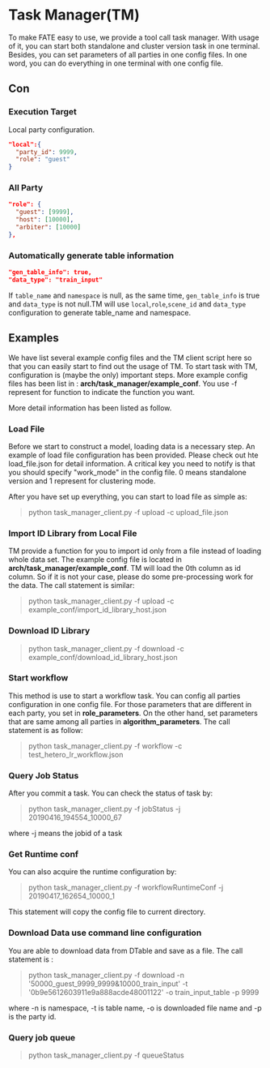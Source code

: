 # Task Manager(TM)

To make FATE easy to use, we provide a tool call task manager. With usage of it, you can start both standalone and cluster version task in one terminal. Besides, you can set parameters of all parties in one config files. In one word, you can do everything in one terminal with one config file.
## Con
### Execution Target 
Local party configuration.
```json
"local":{
  "party_id": 9999,
  "role": "guest"
}
```
### All Party
```json
"role": {
  "guest": [9999],
  "host": [10000],
  "arbiter": [10000]
},
```
### Automatically generate table information
```json
"gen_table_info": true,
"data_type": "train_input"
```
If `table_name` and `namespace` is null, as the same time, `gen_table_info` is true and `data_type` is not null.TM will use `local`,`role`,`scene_id` and `data_type` configuration to generate table_name and namespace. 
## Examples

We have list several example config files and the TM client script here so that you can easily start to find out the usage of TM. To start task with TM, configuration is (maybe the only) important steps. More example config files has been list in : **arch/task_manager/example_conf**. You use -f represent for function to indicate the function you want.

 More detail information has been listed as follow.

### Load File

Before we start to construct a model, loading data is a necessary step. An example of load file configuration has been provided. Please check out hte load_file.json for detail information. A critical key you need to notify is that you should specify "work_mode" in the config file. 0 means standalone version and 1 represent for clustering mode.

After you have set up everything, you can start to load file as simple as:

>  python task_manager_client.py -f upload -c upload_file.json

### Import ID Library from Local File

TM provide a function for you to import id only from a file instead of loading whole data set. The example config file is located in **arch/task_manager/example_conf**. TM will load the 0th column as id column. So if it is not your case, please do some pre-processing work for the data. The call statement is similar:

> python task_manager_client.py -f upload -c example_conf/import_id_library_host.json

### Download ID Library

> python task_manager_client.py -f download -c example_conf/download_id_library_host.json

### Start workflow

This method is use to start a workflow task. You can config all parties configuration in one config file. For those parameters that are different in each party, you set in **role_parameters**. On the other hand, set parameters that are same among all parties in **algorithm_parameters**. The call statement is as follow:

> python task_manager_client.py -f workflow -c test_hetero_lr_workflow.json

### Query Job Status

After you commit a task. You can check the status of task by:

> python task_manager_client.py -f jobStatus -j 20190416_194554_10000_67

where -j means the jobid of a task

### Get Runtime conf

You can also acquire the runtime configuration by:

> python task_manager_client.py -f workflowRuntimeConf -j 20190417_162654_10000_1

This statement will copy the config file to current directory.

### Download Data use command line configuration

You are able to download data from DTable and save as a file. The call statement is :

> python task_manager_client.py -f download -n '50000_guest_9999_9999&10000_train_input' -t '0b9e5612603911e9a888acde48001122' -o train_input_table -p 9999

where -n is namespace, -t is table name, -o is downloaded file name and -p is the party id.

### Query job queue

> python task_manager_client.py -f queueStatus
